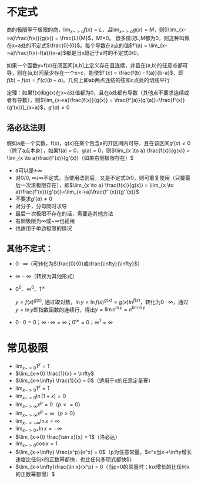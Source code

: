 # 不定式
商的极限等于极限的商，$\lim_{x->a}f(x) = L，且\lim_{x->a}g(x) = M$，则$\lim_{x->a}\frac{f(x)}{g(x)} = \frac{L}{M}$，M!=0。
很多情况L,M都为0，则这种叫做在x=a处的不定式$\frac{0}{0}$。每个导数在a点的值$f'(a) = \lim_{x->a}\frac{f(x)-f(a)}{x-a}$都是当x趋近于a时的不定式0/0。

如果一个函数y=f(x)在闭区间[a,b]上定义存在且连续，并且在(a,b)的任意点都可导，则在(a,b)间至少存在一个x=c，能使$f'(c) = \frac{f(b) - f(a)}{b-a}$，即$f(b) - f(a) = f'(c)(b-a)$。几何上即ab两点连结的弦和c点处的切线平行

定理：如果f(x)和g(x)在x=a处值都为0，且在a处都有导数（其他点不要求连续或者有导数），则$\lim_{x->a}\frac{f(x)}{g(x)} = \frac{f'(a)}{g'(a)}=\frac{f'(x)}{g'(x)}]_{x=a}$，$g'(a)\neq 0$


## 洛必达法则
假如a是一个实数，f(x)，g(x)在某个包含a的开区间内可导，且在该区间$g'(x) \neq 0$（除了a点本身），如果f(a) = 0，g(a) = 0，则$\lim_{x \to a} \frac{f(x)}{g(x)} = \lim_{x \to a}\frac{f'(x)}{g'(x)}（如果右侧极限存在）$

- a可以是$\pm \infty$
- 对0/0, $\infty / \infty$不定式，当使用法则后，又是不定式0/0，则可重复使用（只要最后一次求极限存在），即$\lim_{x \to a} \frac{f(x)}{g(x)} = \lim_{x \to a}\frac{f'(x)}{g'(x)}=\lim_{x->a}\frac{f''(x)}{g''(x)}$
- 不要求$g'(a)\neq0$
- 对分子，分母同时求导
- 最后一次极限不存在的话，需要选其他方法
- 右侧极限为$\infty$或$-\infty$也适用
- 也适用于单边极限的情况
  
## 其他不定式：
  - $0 \cdot \infty$（可转化为$\frac{0}{0}或\frac{\infty}{\infty}$）
  - $\infty - \infty$（转换为其他形式）
  - $0^0$、$\infty^0$、$1^\infty$
  
    $y = f(x)^{g(x)}$, 通过取对数，$\ln y = \ln f(x)^{g(x)} = g(x) \ln^{f(x)}$，转化为$0 \cdot \infty$，通过$y=\ln y$即指数函数的连续行，得出$y = \lim e^{\ln y} = e^{\lim \ln y}$

  - $0\cdot 0 = 0；\infty \cdot \infty = \infty；0^\infty = 0；\infty ^ 1 = \infty$

# 常见极限
- $\lim_{x->0} 1^x = 1$
- $\lim_{x->0} \frac{1}{x} = \infty$
- $\lim_{x->\infty} \frac{1}{x} = 0$（适用于x的任意定量幂）
- $\lim_{x->0} 1^x = 1$
- $\lim_{x->0} \ln (1 + x)= 0$
- $\lim_{x->\infty}x^p=0（p<=0）$
- $\lim_{x->\infty}x^p=\infty（p>0）$
- $\lim_{x->+\infty}\ln x=\infty$
- $\lim_{x->0+}\ln x=-\infty$
- $\lim_{x->0} \frac{\sin x}{x} = 1$（洛必达）
- $\lim_{x->0} \cos x = 1$
- $\lim_{x->\infty} \frac{x^p}{e^x} = 0$（p为任意常量，$e^x当x->\infty增长速度比任何x的正数幂都快，也比任何多项式都快$）
- $\lim_{x->\infty}\frac{\ln x}{x^p} = 0（当p>0的常量时；lnx增长的比任何x的正数幂都慢）$

